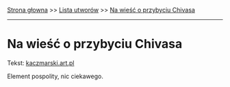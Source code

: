 [Strona głowna](../index.md) >> [Lista utworów](../list.md) >> [Na wieść o przybyciu Chivasa](337.md)

---

# Na wieść o przybyciu Chivasa

Tekst: [kaczmarski.art.pl](https://www.kaczmarski.art.pl/tworczosc/wiersze/na-wiesc-o-przybyciu-chivasa/)

Element pospolity, nic ciekawego.